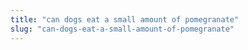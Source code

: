 ```yaml
---
title: "can dogs eat a small amount of pomegranate"
slug: "can-dogs-eat-a-small-amount-of-pomegranate"
---
```


